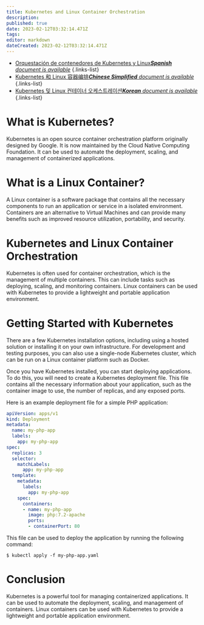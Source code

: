 ```yaml
---
title: Kubernetes and Linux Container Orchestration
description: 
published: true
date: 2023-02-12T03:32:14.471Z
tags: 
editor: markdown
dateCreated: 2023-02-12T03:32:14.471Z
---
```


- [Orquestación de contenedores de Kubernetes y Linux***Spanish** document is available*](/es/Knowledge-base/Linux/kubernetes-and-linux-container-orchestration)
{.links-list}
- [Kubernetes 和 Linux 容器编排***Chinese Simplified** document is available*](/zh/Knowledge-base/Linux/kubernetes-and-linux-container-orchestration)
{.links-list}
- [Kubernetes 및 Linux 컨테이너 오케스트레이션***Korean** document is available*](/ko/Knowledge-base/Linux/kubernetes-and-linux-container-orchestration)
{.links-list}


# What is Kubernetes?

Kubernetes is an open source container orchestration platform originally designed by Google. It is now maintained by the Cloud Native Computing Foundation. It can be used to automate the deployment, scaling, and management of containerized applications.

# What is a Linux Container?

A Linux container is a software package that contains all the necessary components to run an application or service in a isolated environment. Containers are an alternative to Virtual Machines and can provide many benefits such as improved resource utilization, portability, and security.

# Kubernetes and Linux Container Orchestration

Kubernetes is often used for container orchestration, which is the management of multiple containers. This can include tasks such as deploying, scaling, and monitoring containers. Linux containers can be used with Kubernetes to provide a lightweight and portable application environment.

# Getting Started with Kubernetes

There are a few Kubernetes installation options, including using a hosted solution or installing it on your own infrastructure. For development and testing purposes, you can also use a single-node Kubernetes cluster, which can be run on a Linux container platform such as Docker.

Once you have Kubernetes installed, you can start deploying applications. To do this, you will need to create a Kubernetes deployment file. This file contains all the necessary information about your application, such as the container image to use, the number of replicas, and any exposed ports.

Here is an example deployment file for a simple PHP application:

```yaml
apiVersion: apps/v1
kind: Deployment
metadata:
  name: my-php-app
  labels:
    app: my-php-app
spec:
  replicas: 3
  selector:
    matchLabels:
      app: my-php-app
  template:
    metadata:
      labels:
        app: my-php-app
    spec:
      containers:
      - name: my-php-app
        image: php:7.2-apache
        ports:
        - containerPort: 80
```

This file can be used to deploy the application by running the following command:

```
$ kubectl apply -f my-php-app.yaml
```

# Conclusion

Kubernetes is a powerful tool for managing containerized applications. It can be used to automate the deployment, scaling, and management of containers. Linux containers can be used with Kubernetes to provide a lightweight and portable application environment.